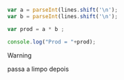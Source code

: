 ```javascript 

var a = parseInt(lines.shift('\n');
var b = parseInt(lines.shift('\n');

var prod = a * b ;

console.log("Prod = "+prod);

```

> [!WARNING]
> passa a limpo depois 